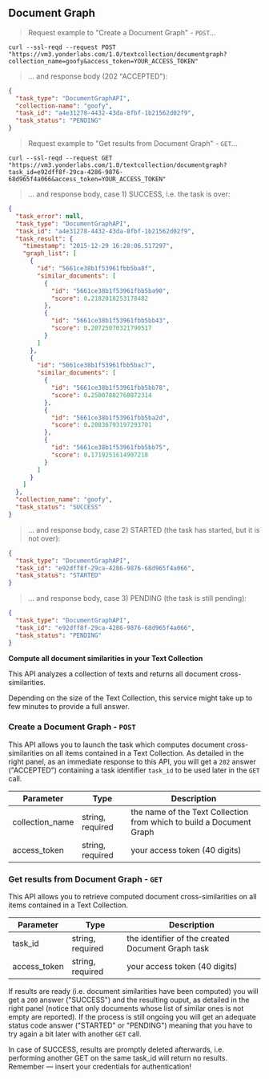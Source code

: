 ## Document Graph 


> Request example to "Create a Document Graph" - `POST`...

```shell
curl --ssl-reqd --request POST "https://vm3.yonderlabs.com/1.0/textcollection/documentgraph?collection_name=goofy&access_token=YOUR_ACCESS_TOKEN"
```
>... and response body (202 "ACCEPTED"):

```json
{
  "task_type": "DocumentGraphAPI", 
  "collection-name": "goofy", 
  "task_id": "a4e31278-4432-43da-8fbf-1b21562d02f9", 
  "task_status": "PENDING"
}
```

> Request example to "Get results from Document Graph" - `GET`...

```shell
curl --ssl-reqd --request GET "https://vm3.yonderlabs.com/1.0/textcollection/documentgraph?task_id=e92dff8f-29ca-4286-9876-68d965f4a066&access_token=YOUR_ACCESS_TOKEN"
```


>... and response body, case 1) SUCCESS, i.e. the task is over:

```json
{
  "task_error": null, 
  "task_type": "DocumentGraphAPI", 
  "task_id": "a4e31278-4432-43da-8fbf-1b21562d02f9", 
  "task_result": {
    "timestamp": "2015-12-29 16:28:06.517297", 
    "graph_list": [
      {
        "id": "5661ce38b1f53961fbb5ba8f", 
        "similar_documents": [
          {
            "id": "5661ce38b1f53961fbb5ba90", 
            "score": 0.2182018253178482
          }, 
          {
            "id": "5661ce38b1f53961fbb5bb43", 
            "score": 0.20725070321790517
          }
        ]
      }, 
      {
        "id": "5661ce38b1f53961fbb5bac7", 
        "similar_documents": [
          {
            "id": "5661ce38b1f53961fbb5bb78", 
            "score": 0.25007882768872314
          }, 
          {
            "id": "5661ce38b1f53961fbb5ba2d", 
            "score": 0.20836793197293701
          }, 
          {
            "id": "5661ce38b1f53961fbb5bb75", 
            "score": 0.1719251614907218
          }
        ]
      }
    ]
  }, 
  "collection_name": "goofy", 
  "task_status": "SUCCESS"
}
```


>... and response body, case 2) STARTED (the task has started, but it is not over):

```json
{
  "task_type": "DocumentGraphAPI", 
  "task_id": "e92dff8f-29ca-4286-9876-68d965f4a066", 
  "task_status": "STARTED"
}
```

>... and response body, case 3) PENDING (the task is still pending):

```json
{
  "task_type": "DocumentGraphAPI", 
  "task_id": "e92dff8f-29ca-4286-9876-68d965f4a066", 
  "task_status": "PENDING"
}
```



**Compute all document similarities in your Text Collection**

This API analyzes a collection of texts and returns all document cross-similarities.


<aside class="notice">
Depending on the size of the Text Collection, this service might take up to few minutes to provide a full answer. 
</aside>

### Create a Document Graph - `POST`

This API allows you to launch the task which computes document cross-similarities on all items contained in a Text Collection.
As detailed in the right panel, as an immediate response to this API, you will get a `202` answer ("ACCEPTED") containing a task identifier `task_id` to be used later in the `GET` call. 


Parameter | Type | Description | 
--------- | ------- | ----------- | 
collection_name | string, required | the name of the Text Collection from which to build a Document Graph | 
access_token | string, required | your access token (40 digits) |


### Get results from Document Graph - `GET`

This API allows you to retrieve computed document cross-similarities on all items contained in a Text Collection.


Parameter | Type | Description | 
--------- | ------- | ----------- | 
task_id | string, required | the identifier of the created Document Graph task| 
access_token | string, required | your access token (40 digits) |

If results are ready (i.e. document similarities have been computed) you will get a `200` answer ("SUCCESS") and the resulting ouput, as detailed in the right panel (notice that only documents whose list of similar ones is not empty are reported).
If the process is still ongoing you will get an adequate status code answer ("STARTED" or "PENDING") meaning that you have to try again a bit later with another `GET` call. 

<aside class="notice">
In case of SUCCESS, results are promptly deleted afterwards, i.e. performing another GET on the same task_id will return no results.
</aside>

<aside class="success">
Remember — insert your credentials for authentication!
</aside>
